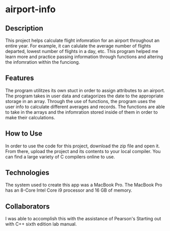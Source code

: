 # airport-info

## Description
This project helps calculate flight infomration for an airport throughout an entire year. For example, it can calulate the average number of flights departed, lowest number of flights in a day, etc. This program helped me learn more and practice passing information through functions and altering the infomration within the funciong.

## Features
The program utilitzes its own stuct in order to assign attributes to an airport. The program takes in user data and catagorizes the date to the appropriate storage in an array. Through the use of functions, the program uses the user info to calculate different averages and records. The functions are able to take in the arrays and the infomration stored inside of them in order to make their calculations.

## How to Use
In order to use the code for this project, download the zip file and open it. From there, upload the project and its contents to your local compiler. You can find a large variety of C compilers online to use.

## Technologies
The system used to create this app was a MacBook Pro. The MacBook Pro has an 8-Core Intel Core i9 processor and 16 GB of memory.

## Collaborators 
I was able to accomplish this with the assistance of Pearson's Starting out with C++ sixth edition lab manual.
